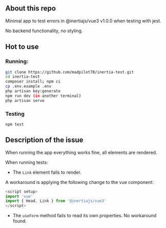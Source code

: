 ## About this repo

Minimal app to test errors in @inertiajs/vue3 v1.0.0 when testing with jest.

No backend functionality, no styling.

## Hot to use

### Running:

```sh
git clone https://github.com/madpilot78/inertia-test.git
cd inertia-test
composer install; npm ci
cp .env.example .env
php artisan key:generate
npm run dev (in another terminal)
php artisan serve
```

### Testing

```
npm test
```

## Description of the issue

When running the app everything works fine, all elements are rendered.

When running tests:

- The `Link` element fails to render.

A workaround is applying the following change to the vue component:

```javascript
<script setup>
import 'vue'
import { Head, Link } from '@inertiajs/vue3'
</script>
```

- The `useForm` method fails to read its own properties. No workaround found.
